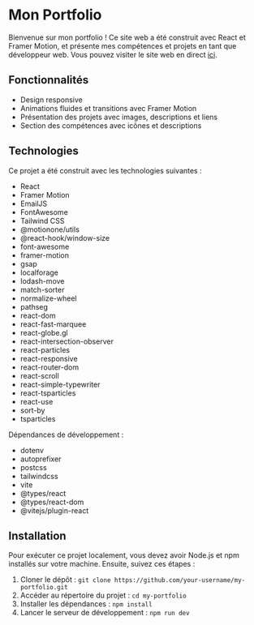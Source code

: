 # Mon Portfolio

Bienvenue sur mon portfolio ! Ce site web a été construit avec React et Framer Motion, et présente mes compétences et projets en tant que développeur web. Vous pouvez visiter le site web en direct [ici](https://zeqodev.vercel.app).

## Fonctionnalités

- Design responsive
- Animations fluides et transitions avec Framer Motion
- Présentation des projets avec images, descriptions et liens
- Section des compétences avec icônes et descriptions

## Technologies

Ce projet a été construit avec les technologies suivantes :

- React
- Framer Motion
- EmailJS
- FontAwesome
- Tailwind CSS
- @motionone/utils
- @react-hook/window-size
- font-awesome
- framer-motion
- gsap
- localforage
- lodash-move
- match-sorter
- normalize-wheel
- pathseg
- react-dom
- react-fast-marquee
- react-globe.gl
- react-intersection-observer
- react-particles
- react-responsive
- react-router-dom
- react-scroll
- react-simple-typewriter
- react-tsparticles
- react-use
- sort-by
- tsparticles

Dépendances de développement :

- dotenv
- autoprefixer
- postcss
- tailwindcss
- vite
- @types/react
- @types/react-dom
- @vitejs/plugin-react

## Installation

Pour exécuter ce projet localement, vous devez avoir Node.js et npm installés sur votre machine. Ensuite, suivez ces étapes :

1. Cloner le dépôt : `git clone https://github.com/your-username/my-portfolio.git`
2. Accéder au répertoire du projet : `cd my-portfolio`
3. Installer les dépendances : `npm install`
4. Lancer le serveur de développement : `npm run dev`
